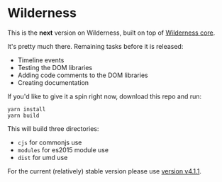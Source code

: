 # Wilderness

This is the **next** version on Wilderness, built on top of
[Wilderness core](https://github.com/colinmeinke/wilderness-core).

It's pretty much there. Remaining tasks before it is released:

- Timeline events
- Testing the DOM libraries
- Adding code comments to the DOM libraries
- Creating documentation

If you'd like to give it a spin right now, download this repo and run:

```
yarn install
yarn build
```

This will build three directories:

- `cjs` for commonjs use
- `modules` for es2015 module use
- `dist` for umd use

For the current (relatively) stable version please use
[version v4.1.1](https://github.com/colinmeinke/wilderness/tree/v4.1.1).
